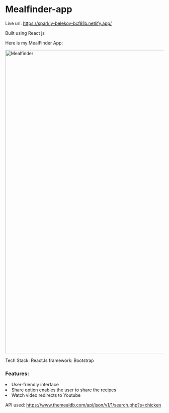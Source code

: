# Mealfinder-app
Live url: https://sparkly-belekoy-bcf81b.netlify.app/


Built using React js

Here is my MealFinder App:

<img width="960" alt="Mealfinder" src="https://github.com/iamLalitha/Mealfinder-app/assets/130632883/e5f5b096-2ef2-4c52-8afb-242a625866fe">

Tech Stack: ReactJs
framework: Bootstrap

<h3>Features:</h3>
<li>User-friendly interface</li>
<li>Share option enables the user to share the recipes</li>
<li>Watch video redirects to Youtube</li>


API used: https://www.themealdb.com/api/json/v1/1/search.php?s=chicken





